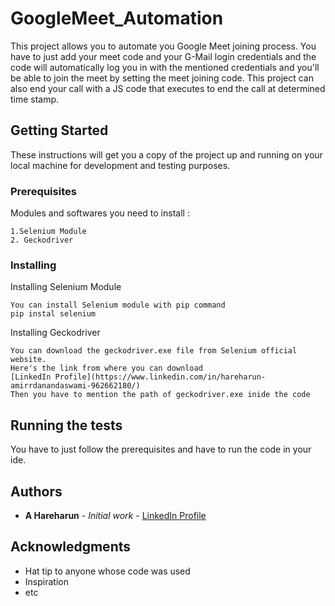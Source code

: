 # GoogleMeet_Automation
This project allows you to automate you Google Meet joining process. You have to just add your meet code and your G-Mail login credentials and the code will automatically log you in with the mentioned credentials and you'll be able to join the meet by setting the meet joining code.
This project can also end your call with a JS code that executes to end the call at determined time stamp.

## Getting Started

These instructions will get you a copy of the project up and running on your local machine for development and testing purposes.

### Prerequisites

Modules and softwares you need to install :

```
1.Selenium Module
2. Geckodriver
```
### Installing
Installing Selenium Module
```
You can install Selenium module with pip command 
pip instal selenium
```
Installing Geckodriver
```
You can download the geckodriver.exe file from Selenium official website.
Here's the link from where you can download 
[LinkedIn Profile](https://www.linkedin.com/in/hareharun-amirrdanandaswami-962662180/)
Then you have to mention the path of geckodriver.exe inide the code
```
## Running the tests
You have to just follow the prerequisites and have to run the code in your ide.

## Authors
* **A Hareharun** - *Initial work* - [LinkedIn Profile](https://www.linkedin.com/in/hareharun-amirrdanandaswami-962662180/)

## Acknowledgments

* Hat tip to anyone whose code was used
* Inspiration
* etc
